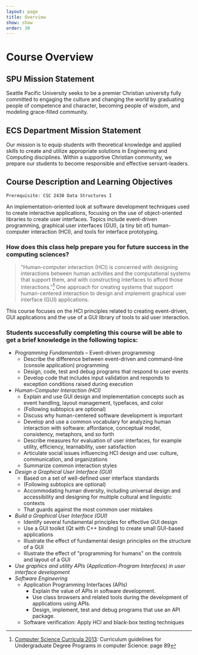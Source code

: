 ```yaml
---
layout: page
title: Overview
show: show
order: 30
---
```


# Course Overview

## SPU Mission Statement
Seattle Pacific University seeks to be a premier Christian university fully committed to engaging the culture and changing the world by graduating people of competence and character, becoming people of wisdom, and modeling grace-filled community.

## ECS Department Mission Statement
Our mission is to equip students with theoretical knowledge and applied skills to create and utilize appropriate solutions in Engineering and Computing disciplines.  Within a supportive Christian community, we prepare our students to become responsible and effective servant-leaders.

<!---
# Ways of Knowing in the Sciences (WKS) Mission
Ways of Knowing in the Sciences (WKS) courses teach principles and foundational knowledge as well as technologies and important applications in different scientific disciplines. Students will explore topics using the scientific method and other tools of science (e.g., problem solving, inquiry learning) and will be encouraged to pursue lifelong scientific literacy. Students will also exam interactions between science and Christianity, including stewardship of nature.
-->

## Course Description and Learning Objectives 
`Prerequisite: CSC 2430 Data Structures I`

An implementation-oriented look at software development techniques used to create interactive applications, focusing on the use of object-oriented libraries to create user interfaces. Topics include event-driven programming, graphical user interfaces (GUI), (a tiny bit of) human-computer interaction (HCI), and tools for interface prototyping.

### How does this class help prepare you for future success in the computing sciences? 
> "Human-computer interaction (HCI) is concerned with designing interactions between human activities and the computational systems that support them, and with constructing interfaces to afford those interactions."[^1]
One approach for creating systems that support human-centered interaction to design and implement graphical user interface (GUI) applications.

[^1]: [Computer Science Curricula 2013](http://www.acm.org/education/CS2013-final-report.pdf): Curriculum guidelines for Undergraduate Degree Programs in computer Science: page 89 

This course focuses on the HCI principles related to creating event-driven, GUI applications and the use of a GUI library of tools to aid user interaction.

### Students successfully completing this course will be able to get a brief knowledge in the following topics:

* *Programming Fundamentals* – Event-driven programming  
    * Describe the difference between event-driven and command-line (console application) programming
    * Design, code, test and debug programs that respond to user events
    * Develop code that includes input validation and responds to exception conditions raised during execution
* *Human-Computer Interaction (HCI)*
    * Explain and use GUI design and implementation concepts such as event handling, layout management, typefaces, and color
    * (Following subtopics are optional)
    * Discuss why human-centered software development is important
    * Develop and use a common vocabulary for analyzing human interaction with software: affordance, conceptual model, consistency, metaphors, and so forth
    * Describe measures for evaluation of user interfaces, for example utility, efficiency, learnability, user satisfaction
    * Articulate social issues influencing HCI design and use: culture, communication, and organizations
    * Summarize common interaction styles
* *Design a Graphical User Interface (GUI)*
    * Based on a set of well-defined user interface standards
    * (Following subtopics are optional)
    * Accommodating human diversity, including universal design and accessibility and designing for multiple cultural and linguistic contexts
    * That guards against the most common user mistakes
* *Build a Graphical User Interface (GUI)*
    * Identify several fundamental principles for effective GUI design
    * Use a GUI toolkit (Qt with C++ binding) to create small GUI-based applications
    * Illustrate the effect of fundamental design principles on the structure of a GUI
    * Illustrate the effect of "programming for humans" on the controls and layout of a GUI
* *Use graphics and utility APIs (Application-Program Interfaces) in user interface development*
* *Software Engineering*
    * Application Programming Interfaces (APIs)
        * Explain the value of APIs in software development.
        * Use class browsers and related tools during the development of applications using APIs.
        * Design, implement, test and debug programs that use an API package.
    * Software verification: Apply HCI and black-box testing techniques

